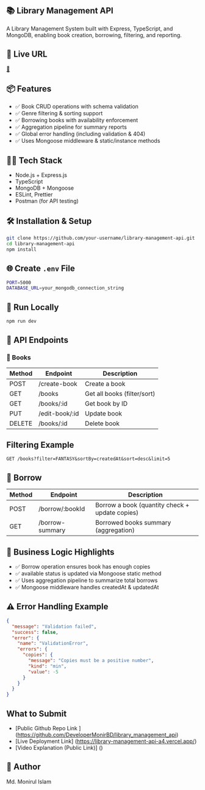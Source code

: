 ## 📚 Library Management API

A Library Management System built with Express, TypeScript, and MongoDB, enabling book creation, borrowing, filtering, and reporting.

## 🚀 Live URL

[🔗](https://library-management-api-a4.vercel.app/)

## 📦 Features

-   ✅ Book CRUD operations with schema validation
-   ✅ Genre filtering & sorting support
-   ✅ Borrowing books with availability enforcement
-   ✅ Aggregation pipeline for summary reports
-   ✅ Global error handling (including validation & 404)
-   ✅ Uses Mongoose middleware & static/instance methods

## 🧑‍💻 Tech Stack

-   Node.js + Express.js
-   TypeScript
-   MongoDB + Mongoose
-   ESLint, Prettier
-   Postman (for API testing)

## 🛠️ Installation & Setup

```Bash
git clone https://github.com/your-username/library-management-api.git
cd library-management-api
npm install
```

## 🌐 Create `.env` File

```Bash
PORT=5000
DATABASE_URL=your_mongodb_connection_string
```

## 🔧 Run Locally

```Bash
npm run dev
```

## 🧪 API Endpoints

### 📘 Books

| Method | Endpoint       | Description                 |
| ------ | -------------- | --------------------------- |
| POST   | /create-book   | Create a book               |
| GET    | /books         | Get all books (filter/sort) |
| GET    | /books/:id     | Get book by ID              |
| PUT    | /edit-book/:id | Update book                 |
| DELETE | /books/:id     | Delete book                 |

## Filtering Example

```Http
GET /books?filter=FANTASY&sortBy=createdAt&sort=desc&limit=5
```

## 📙 Borrow

| Method | Endpoint        | Description                                    |
| ------ | --------------- | ---------------------------------------------- |
| POST   | /borrow/:bookId | Borrow a book (quantity check + update copies) |
| GET    | /borrow-summary | Borrowed books summary (aggregation)           |

## 🧩 Business Logic Highlights

-   ✅ Borrow operation ensures book has enough copies
-   ✅ available status is updated via Mongoose static method
-   ✅ Uses aggregation pipeline to summarize total borrows
-   ✅ Mongoose middleware handles createdAt & updatedAt

## ⚠️ Error Handling Example

```Json
{
  "message": "Validation failed",
  "success": false,
  "error": {
    "name": "ValidationError",
    "errors": {
      "copies": {
        "message": "Copies must be a positive number",
        "kind": "min",
        "value": -5
      }
    }
  }
}
```

## What to Submit

-   [Public Github Repo Link ] (https://github.com/DeveloperMonirBD/library_management_api)
-   [Live Deployment Link] (https://library-management-api-a4.vercel.app/)
-   [Video Explanation (Public Link)] ()

## 🙌 Author

Md. Monirul Islam
